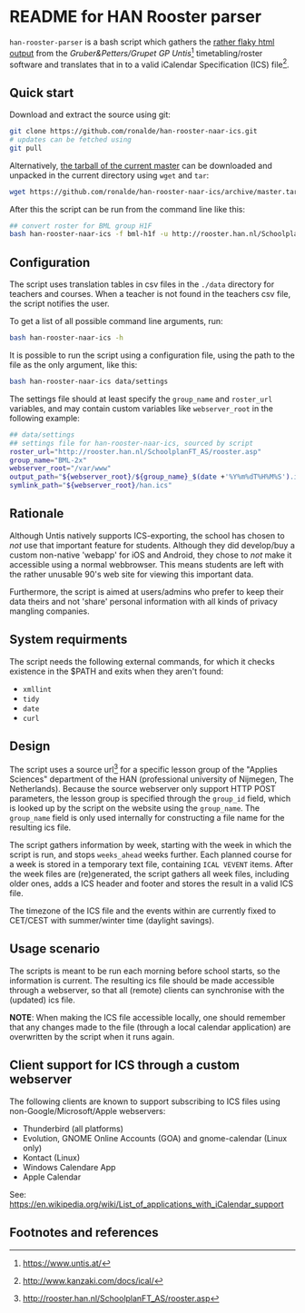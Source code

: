 # README for HAN Rooster parser

`han-rooster-parser` is a bash script which gathers the [rather flaky
html output](http://rooster.han.nl/SchoolplanFT_AS/rooster.asp) from the *Gruber&Petters/Grupet GP Untis*[^gpuntis] timetabling/roster
software and translates that in to a valid iCalendar Specification
(ICS) file[^icalspec].


## Quick start

Download and extract the source using git:

```bash
git clone https://github.com/ronalde/han-rooster-naar-ics.git
# updates can be fetched using
git pull
```

Alternatively, [the tarball of the current master](https://lacocina.nl/mpd-configure) can be downloaded and unpacked in the current directory using `wget` and `tar`:
````bash
wget https://github.com/ronalde/han-rooster-naar-ics/archive/master.tar.gz -O - | tar --strip-components=1 -zxf -
````

After this the script can be run from the command line like this:

```bash
## convert roster for BML group H1F
bash han-rooster-naar-ics -f bml-h1f -u http://rooster.han.nl/SchoolplanFT_AS/rooster.asp
```

## Configuration

The script uses translation tables in csv files in the `./data`
directory for teachers and courses. When a teacher is not found in the
teachers csv file, the script notifies the user.

To get a list of all possible command line arguments, run:

```bash
bash han-rooster-naar-ics -h
```

It is possible to run the script using a configuration file, using the
path to the file as the only argument, like this:

```bash
bash han-rooster-naar-ics data/settings
```

The settings file should at least specify the `group_name` and
`roster_url` variables, and may contain custom variables like
`webserver_root` in the following example:

```bash
## data/settings
## settings file for han-rooster-naar-ics, sourced by script
roster_url="http://rooster.han.nl/SchoolplanFT_AS/rooster.asp"
group_name="BML-2x"
webserver_root="/var/www"
output_path="${webserver_root}/${group_name}_$(date +'%Y%m%dT%H%M%S').ics"
symlink_path="${webserver_root}/han.ics"
```

## Rationale

Although Untis natively supports ICS-exporting, the school has chosen
to *not* use that important feature for students. Although they did
develop/buy a custom non-native 'webapp' for iOS and Android, they
chose to *not* make it accessible using a normal webbrowser. This
means students are left with the rather unusable 90's web site
for viewing this important data. 

Furthermore, the script is aimed at users/admins who prefer to keep
their data theirs and not 'share' personal information with all kinds
of privacy mangling companies.

## System requirments

The script needs the following external commands, for which it checks
existence in the $PATH and exits when they aren't found:
* `xmllint`
* `tidy`
* `date`
* `curl`

## Design

The script uses a source url[^sourceurl] for a specific lesson group
of the "Applies Sciences" department of the HAN (professional
university of Nijmegen, The Netherlands). Because the source webserver
only support HTTP POST parameters, the lesson group is specified
through the `group_id` field, which is looked up by the script on the
website using the `group_name`. The `group_name` field is only used
internally for constructing a file name for the resulting ics file.

The script gathers information by week, starting with the week in
which the script is run, and stops `weeks_ahead` weeks further. Each
planned course for a week is stored in a temporary text file,
containing `ICAL VEVENT` items. After the week files are
(re)generated, the script gathers all week files, including older
ones, adds a ICS header and footer and stores the result in a valid
ICS file.

The timezone of the ICS file and the events within are currently fixed
to CET/CEST with summer/winter time (daylight savings).


## Usage scenario

The scripts is meant to be run each morning before school starts, so
the information is current. The resulting ics file should be made
accessible through a webserver, so that all (remote) clients can
synchronise with the (updated) ics file. 

 **NOTE**:
	When making the ICS file accessible locally, one should remember
	that any changes made to the file (through a local calendar
	application) are overwritten by the script when it runs again.


## Client support for ICS through a custom webserver

The following clients are known to support subscribing to ICS files
using non-Google/Microsoft/Apple webservers:

- Thunderbird (all platforms)
- Evolution, GNOME Online Accounts (GOA) and gnome-calendar (Linux only)
- Kontact (Linux)
- Windows Calendare App
- Apple Calendar 

See: https://en.wikipedia.org/wiki/List_of_applications_with_iCalendar_support

## Footnotes and references

[^gpuntis]:
	https://www.untis.at/
	
[^icalspec]:
	http://www.kanzaki.com/docs/ical/

[^sourceurl]:
	http://rooster.han.nl/SchoolplanFT_AS/rooster.asp
